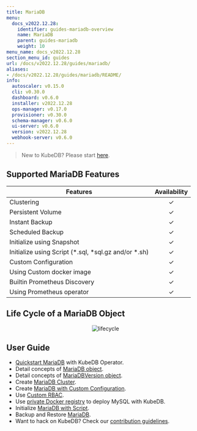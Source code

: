 ```yaml
---
title: MariaDB
menu:
  docs_v2022.12.28:
    identifier: guides-mariadb-overview
    name: MariaDB
    parent: guides-mariadb
    weight: 10
menu_name: docs_v2022.12.28
section_menu_id: guides
url: /docs/v2022.12.28/guides/mariadb/
aliases:
- /docs/v2022.12.28/guides/mariadb/README/
info:
  autoscaler: v0.15.0
  cli: v0.30.0
  dashboard: v0.6.0
  installer: v2022.12.28
  ops-manager: v0.17.0
  provisioner: v0.30.0
  schema-manager: v0.6.0
  ui-server: v0.6.0
  version: v2022.12.28
  webhook-server: v0.6.0
---
```


> New to KubeDB? Please start [here](/docs/v2022.12.28/README).

## Supported MariaDB Features

| Features                                                | Availability |
| ------------------------------------------------------- | :----------: |
| Clustering                                              |   &#10003;   |
| Persistent Volume                                       |   &#10003;   |
| Instant Backup                                          |   &#10003;   |
| Scheduled Backup                                        |   &#10003;   |
| Initialize using Snapshot                               |   &#10003;   |
| Initialize using Script (\*.sql, \*sql.gz and/or \*.sh) |   &#10003;   |
| Custom Configuration                                    |   &#10003;   |
| Using Custom docker image                               |   &#10003;   |
| Builtin Prometheus Discovery                            |   &#10003;   |
| Using Prometheus operator                               |   &#10003;   |

## Life Cycle of a MariaDB Object

<p align="center">
  <img alt="lifecycle"  src="/docs/v2022.12.28/guides/mariadb/images/mariadb-lifecycle.png" >
</p>

## User Guide

- [Quickstart MariaDB](/docs/v2022.12.28/guides/mariadb/quickstart/overview) with KubeDB Operator.
- Detail concepts of [MariaDB object](/docs/v2022.12.28/guides/mariadb/concepts/mariadb).
- Detail concepts of [MariaDBVersion object](/docs/v2022.12.28/guides/mariadb/concepts/mariadb-version).
- Create [MariaDB Cluster](/docs/v2022.12.28/guides/mariadb/clustering/galera-cluster).
- Create [MariaDB with Custom Configuration](/docs/v2022.12.28/guides/mariadb/configuration/using-config-file).
- Use [Custom RBAC](/docs/v2022.12.28/guides/mariadb/custom-rbac/using-custom-rbac).
- Use [private Docker registry](/docs/v2022.12.28/guides/mariadb/private-registry/quickstart) to deploy MySQL with KubeDB.
- Initialize [MariaDB with Script](/docs/v2022.12.28/guides/mariadb/initialization/using-script).
- Backup and Restore [MariaDB](/docs/v2022.12.28/guides/mariadb/backup/overview).
- Want to hack on KubeDB? Check our [contribution guidelines](/docs/v2022.12.28/CONTRIBUTING).
